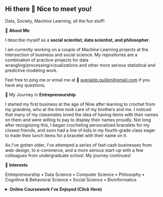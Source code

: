 ## Hi there 👋 Nice to meet you!

Data, Society, Machine Learning, all the fun stuff! 

🧠 **About Me** 

I describe myself as a **social scientist, data scientist, and philosopher**. 

I am currently working on a couple of Machine Learning projects at the intersection of business and social science. My repositories are a combination of practice-projects for data wrangling/processing/vizualizations and other more serious statistical and predictive modeling work.  

Feel free to ping me or email me at 📧 ayeraldo.guillen@gmail.com if you have any questions.

🚀 My Journey in **Entrepreneurship**

I started my first business at the age of Nine after learning to crochet from my grandma, who at the time took care of my brothers and me. I noticed that many of my classmates loved the idea of having items with their names on them and were willing to pay to display their names proudly. Not long after recognizing this, I began crocheting personalized bracelets for my closest friends, and soon had a line of kids in my fourth-grade class eager to trade their lunch items for a bracelet with their name on it.

As I've gotten older, I've attemped a series of fast-cash businesses from web-design, to e-commerce, and a more serious start-up with a few colleagues from undergraduate school. My journey continues! 

🎯 **Interests**

Entrepreneurship • Data Science • Computer Science • Philosophy •
Cognitive & Behavioral Science • Social Science • Bioinformatics

<details class="courses-dropdown">
    <summary class="in-progress-heading"><strong>Online Coursework I've Enjoyed (Click Here)</strong></summary>
    <ul class="courses-list">
        <li>
            <a href="https://cs50.harvard.edu/" target="_blank">
                Harvard CS50: Introduction to Computer Science
            </a>
        </li>
        <li>
            <a href="https://www.coursera.org/specializations/python-3-programming" target="_blank">
                University of Michigan: Python 3 Programming Specialization
            </a>
            <ul class="sub-courses">
                <li>→ (1 of 5): Python Basics</li>
                <li>→ (2 of 5): Python Functions, Files, and Dictionaries</li>
                <li>→ (3 of 5): Data Collection and Processing with Python</li>
                <li>→ (4 of 5): Python Classes and Inheritance</li>
                <li>→ (5 of 5): Python Project: Software Engineering and Image Manipulation</li>
            </ul>
        </li>
        <li>
            <a href="https://www.coursera.org/learn/applied-calculus-with-python" target="_blank">
                Johns Hopkins University: Applied Calculus with Python
            </a>
        </li>
        <li>
            <a href="https://www.coursera.org/specializations/integral-calculus-data-modeling" target="_blank">
                Johns Hopkins University: Integral Calculus through Data and Modeling Specialization
            </a>
            <ul class="sub-courses">
                <li>→ (1 of 4): Series and Integration</li>
                <li>→ (2 of 4): Techniques of Integration</li>
                <li>→ (3 of 4): Integration Applications</li>
                <li>→ (4 of 4): Vector Calculus</li>
            </ul>
        </li>
        <li>
            <a href="https://www.coursera.org/specializations/discrete-mathematics" target="_blank">
                UC San Diego: Introduction to Discrete Mathematics for Computer Science Specialization
            </a>
            <ul class="sub-courses">
                <li>→ (1 of 5): Mathematical Thinking in Computer Science</li>
                <li>→ (2 of 5): Combinatorics and Probability</li>
                <li>→ (3 of 5): Introduction to Graph Theory</li>
                <li>→ (4 of 5): Number Theory and Cryptography</li>
                <li>→ (5 of 5): Delivery Problem</li>
            </ul>
        </li>
        <li>
            <a href="https://www.coursera.org/specializations/mathematics-machine-learning" target="_blank">
                Imperial College London: Mathematics for Machine Learning Specialization
            </a>
            <ul class="sub-courses">
                <li>→ (1 of 3): Linear Algebra</li>
                <li>→ (2 of 3): Multivariate Calculus</li>
                <li>→ (3 of 3): Principal Component Analysis</li>
            </ul>
        </li>
        <li>
            <a href="https://www.coursera.org/specializations/statistics" target="_blank">
                Duke University: Data Analysis with R Specialization
            </a>
            <ul class="sub-courses">
                <li>→ (1 of 3): Introduction to Probability and Data with R</li>
                <li>→ (2 of 3): Inferential Statistics</li>
                <li>→ (3 of 3): Linear Regression and Modeling</li>
            </ul>
        </li>
        <li>
            <a href="https://www.coursera.org/learn/sql-data-science?specialization=ibm-relational-database-administrator" target="_blank">
                IBM: Databases and SQL for Data Science with Python
            </a>
        </li>
        <li>
            <a href="https://www.coursera.org/specializations/mathematics-for-machine-learning-and-data-science" target="_blank">
                DeepLearning.AI Mathematics for Machine Learning & Data Science
            </a>
            <ul class="sub-courses">
                <li>→ (1 of 3): Linear Algebra for ML</li>
                <li>→ (2 of 3): Calculus for ML</li>
                <li>→ (3 of 3): Probability and Statistics for ML</li>
            </ul>
        </li>
    </ul>
</details>
